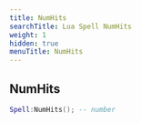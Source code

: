 ```yaml
---
title: NumHits
searchTitle: Lua Spell NumHits
weight: 1
hidden: true
menuTitle: NumHits
---
```

## NumHits
```lua
Spell:NumHits(); -- number
```